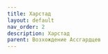 ```yaml
---
title: Харстад
layout: default
nav_order: 2
description: Харстад
parent: Возхождение Ассгардцев
---
```




